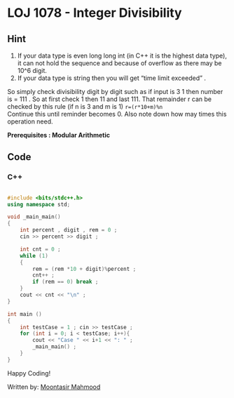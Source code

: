 # LOJ 1078 - Integer Divisibility

## Hint

1. If your data type is even long long int (in C++ it is the highest data type), it can not hold the sequence and because of overflow as there may be 10^6 digit.
2. If your data type is string then you will get “time limit exceeded” . 

 So simply check divisibility digit by digit such as if input is 3 1 then number is = 111 . So at first check 1 then 11 and last 111. That remainder r can be checked by this rule (if n is 3 and m is 1) `r=(r*10+m)%n`<br>
 Continue this until reminder becomes 0. Also note down how may times this operation need.

 **Prerequisites : Modular Arithmetic**

## Code
### C++

```cpp

#include <bits/stdc++.h>
using namespace std;

void _main_main()
{
    int percent , digit , rem = 0 ;
    cin >> percent >> digit ;

    int cnt = 0 ;
    while (1)
    {
        rem = (rem *10 + digit)%percent ;
        cnt++ ;
        if (rem == 0) break ;
    }
    cout << cnt << "\n" ;
}

int main ()
{
    int testCase = 1 ; cin >> testCase ;
    for (int i = 0; i < testCase; i++){
        cout << "Case " << i+1 << ": " ;
        _main_main() ;
    }
}

```

Happy Coding!

Written by: [Moontasir Mahmood](https://www.linkedin.com/in/munmud/)